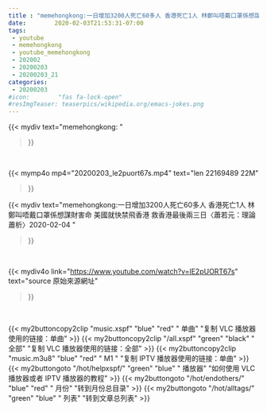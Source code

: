 ```yaml
---
title : "memehongkong:一日增加3200人死亡60多人 香港死亡1人 林鄭叫唔戴口罩係想謀財害命 美國就快禁飛香港 救香港最後兩三日〈蕭若元：理論蕭析〉2020-02-04 "
date:        2020-02-03T21:53:31-07:00
tags:
 - youtube
 - memehongkong
 - youtube_memehongkong
 - 202002
 - 20200203
 - 20200203_21
categories:
 - 20200203
#icon:        "fas fa-lock-open"
#resImgTeaser: teaserpics/wikipedia.org/emacs-jokes.png
---
```


{{< mydiv text="memehongkong: "
>}}
<br>


{{< mymp4o mp4="20200203_le2puort67s.mp4"
text="len 22169489    22M"
>}}


{{< mydiv text="memehongkong:一日增加3200人死亡60多人 香港死亡1人 林鄭叫唔戴口罩係想謀財害命 美國就快禁飛香港 救香港最後兩三日〈蕭若元：理論蕭析〉2020-02-04 "
>}}
<br>

{{< mydiv4o link="https://www.youtube.com/watch?v=lE2pUORT67s"
text="source 原始來源網址"
>}}


<br>





{{< my2buttoncopy2clip "music.xspf"        "blue"   "red"    " 单曲"  "复制 VLC 播放器使用的链接：单曲" >}} {{< my2buttoncopy2clip "/all.xspf"         "green"  "black"  " 全部"  "复制 VLC 播放器使用的链接：全部" >}} {{< my2buttoncopy2clip "music.m3u8"        "blue"   "red"    " M1 "    "复制 IPTV 播放器使用的链接：单曲" >}} {{< my2buttongoto      "/hot/helpxspf/"    "green"  "blue"   " 播放器" "如何使用 VLC 播放器或者 IPTV 播放器的教程" >}} {{< my2buttongoto      "/hot/endothers/"   "blue"   "red"    " 月份"   "转到月份总目录" >}} {{< my2buttongoto      "/hot/alltags/"     "green"  "blue"   " 列表"   "转到文章总列表" >}} 
